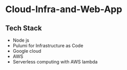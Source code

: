 # Cloud-Infra-and-Web-App

## Tech Stack
- Node js
- Pulumi for Infrastructure as Code
- Google cloud
- AWS
- Serverless computing with AWS lambda
